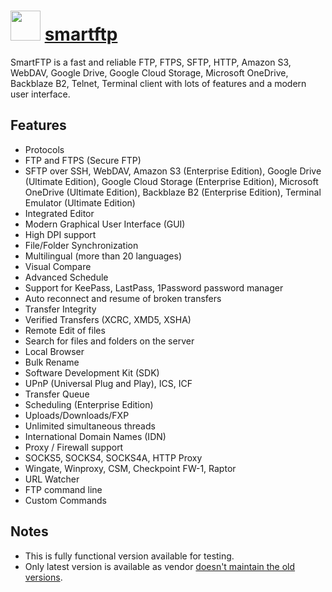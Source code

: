 ﻿# <img src="https://cdn.rawgit.com/chocolatey/chocolatey-coreteampackages/128baf7c0c572f390b16f649bae4c4b2fbeac28f/icons/smartftp.svg" width="48" height="48"/> [smartftp](https://chocolatey.org/packages/smartftp)

SmartFTP is a fast and reliable FTP, FTPS, SFTP, HTTP, Amazon S3, WebDAV, Google Drive, Google Cloud Storage, Microsoft OneDrive, Backblaze B2, Telnet, Terminal client with lots of features and a modern user interface.

## Features

- Protocols
- FTP and FTPS (Secure FTP)
- SFTP over SSH, WebDAV, Amazon S3 (Enterprise Edition), Google Drive (Ultimate Edition), Google Cloud Storage (Enterprise Edition), Microsoft OneDrive (Ultimate Edition), Backblaze B2 (Enterprise Edition), Terminal Emulator (Ultimate Edition)
- Integrated Editor
- Modern Graphical User Interface (GUI)
- High DPI support
- File/Folder Synchronization
- Multilingual (more than 20 languages)
- Visual Compare
- Advanced Schedule
- Support for KeePass, LastPass, 1Password password manager
- Auto reconnect and resume of broken transfers
- Transfer Integrity
- Verified Transfers (XCRC, XMD5, XSHA)
- Remote Edit of files
- Search for files and folders on the server
- Local Browser
- Bulk Rename
- Software Development Kit (SDK)
- UPnP (Universal Plug and Play), ICS, ICF
- Transfer Queue
- Scheduling (Enterprise Edition)
- Uploads/Downloads/FXP
- Unlimited simultaneous threads
- International Domain Names (IDN)
- Proxy / Firewall support
- SOCKS5, SOCKS4, SOCKS4A, HTTP Proxy
- Wingate, Winproxy, CSM, Checkpoint FW-1, Raptor
- URL Watcher
- FTP command line
- Custom Commands

## Notes

- This is fully functional version available for testing.
- Only latest version is available as vendor [doesn't maintain the old versions](https://www.smartftp.com/support/kb/where-can-i-find-an-older-build-of-smartftp-f175.html).
